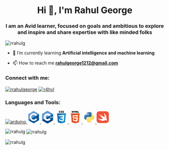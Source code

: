 <h1 align="center">Hi 👋, I'm Rahul George</h1>
<h3 align="center">I am an Avid learner, focused on goals and ambitious to explore and inspire and share expertise with like minded folks</h3>

<p align="left"> <img src="https://komarev.com/ghpvc/?username=rrahulg&label=Profile%20views&color=0e75b6&style=flat" alt="rrahulg" /> </p>

- 🌱 I’m currently learning **Artificial intelligence and machine learning**

- 📫 How to reach me **rahulgeorge1212@gmail.com**

<h3 align="left">Connect with me:</h3>
<p align="left">
<a href="https://twitter.com/rrahulgeorge" target="blank"><img align="center" src="https://raw.githubusercontent.com/rahuldkjain/github-profile-readme-generator/master/src/images/icons/Social/twitter.svg" alt="rrahulgeorge" height="30" width="40" /></a>
<a href="https://instagram.com/r4hvl" target="blank"><img align="center" src="https://raw.githubusercontent.com/rahuldkjain/github-profile-readme-generator/master/src/images/icons/Social/instagram.svg" alt="r4hvl" height="30" width="40" /></a>
</p>

<h3 align="left">Languages and Tools:</h3>
<p align="left"> <a href="https://www.arduino.cc/" target="_blank" rel="noreferrer"> <img src="https://cdn.worldvectorlogo.com/logos/arduino-1.svg" alt="arduino" width="40" height="40"/> </a> <a href="https://www.cprogramming.com/" target="_blank" rel="noreferrer"> <img src="https://raw.githubusercontent.com/devicons/devicon/master/icons/c/c-original.svg" alt="c" width="40" height="40"/> </a> <a href="https://www.w3schools.com/cpp/" target="_blank" rel="noreferrer"> <img src="https://raw.githubusercontent.com/devicons/devicon/master/icons/cplusplus/cplusplus-original.svg" alt="cplusplus" width="40" height="40"/> </a> <a href="https://www.w3schools.com/css/" target="_blank" rel="noreferrer"> <img src="https://raw.githubusercontent.com/devicons/devicon/master/icons/css3/css3-original-wordmark.svg" alt="css3" width="40" height="40"/> </a> <a href="https://www.w3.org/html/" target="_blank" rel="noreferrer"> <img src="https://raw.githubusercontent.com/devicons/devicon/master/icons/html5/html5-original-wordmark.svg" alt="html5" width="40" height="40"/> </a> <a href="https://www.python.org" target="_blank" rel="noreferrer"> <img src="https://raw.githubusercontent.com/devicons/devicon/master/icons/python/python-original.svg" alt="python" width="40" height="40"/> </a> <a href="https://developer.apple.com/swift/" target="_blank" rel="noreferrer"> <img src="https://raw.githubusercontent.com/devicons/devicon/master/icons/swift/swift-original.svg" alt="swift" width="40" height="40"/> </a> </p>

<p><img align="left" src="https://github-readme-stats.vercel.app/api/top-langs?username=rrahulg&show_icons=true&locale=en&layout=compact" alt="rrahulg" /></p>

<p>&nbsp;<img align="center" src="https://github-readme-stats.vercel.app/api?username=rrahulg&show_icons=true&locale=en" alt="rrahulg" /></p>

<p><img align="center" src="https://github-readme-streak-stats.herokuapp.com/?user=rrahulg&" alt="rrahulg" /></p>
